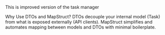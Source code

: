 This is improved version of the task manager


Why Use DTOs and MapStruct?
DTOs decouple your internal model (Task) from what is exposed externally (API clients).
MapStruct simplifies and automates mapping between models and DTOs with minimal boilerplate.

